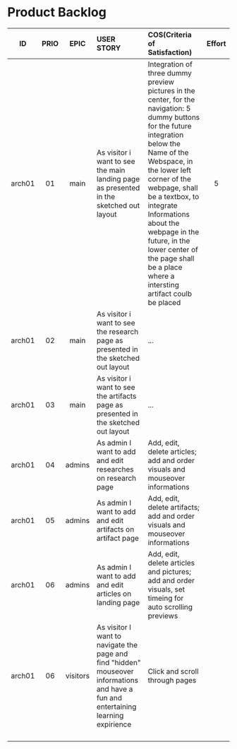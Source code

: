 
# **Product Backlog**
<!--ID 	 	  Prio      Epic 		  User Story     COS(Criteria of Satisfaction) 		Effort -->
|   ID   |  PRIO  |   EPIC   |                           USER STORY                         |                                     COS(Criteria of Satisfaction)                                       | Effort |
|:------:| :----: | :------: | :----------------------------------------------------------- | :------------------------------------------------------------------------------------------------------ | :----: |
| arch01 |   01   |   main   | As visitor i want to see the main landing page as presented in the sketched out layout  | Integration of three dummy preview pictures in the center, for the navigation: 5 dummy buttons for the future integration below the Name of the Webspace, in the lower left corner of the webpage, shall be a textbox, to integrate Informations about the webpage in the future, in the lower center of the page shall be a place where a intersting artifact coulb be placed  |    5   |  
| arch01 |   02   |   main   | As visitor i want to see the research page as presented in the sketched out layout  | ... |        |
| arch01 |   03   |   main   | As visitor i want to see the artifacts page as presented in the sketched out layout | ... |        |
| arch01 |   04   |  admins  | As admin I want to add and edit researches on research page  | Add, edit, delete articles; add and order visuals and mouseover informations                            |        |
| arch01 |   05   |  admins  | As admin I want to add and edit artifacts on artifact page   | Add, edit, delete artifacts; add and order visuals and mouseover informations                           |        |
| arch01 |   06   |  admins  | As admin I want to add and edit articles on landing page     | Add, edit, delete articles and pictures; add and order visuals, set timeing for auto scrolling previews |        |
| arch01 |   06   | visitors | As visitor I want to navigate the page and find "hidden" mouseover informations and have a fun and entertaining learning expirience | Click and scroll through pages   |        |
|        |        |          |                                                              |                                                                                                         |        |
|        |        |          |                                                              |                                                                                                         |        |
|        |        |          |                                                              |                                                                                                         |        |
|        |        |          |                                                              |                                                                                                         |        |      
